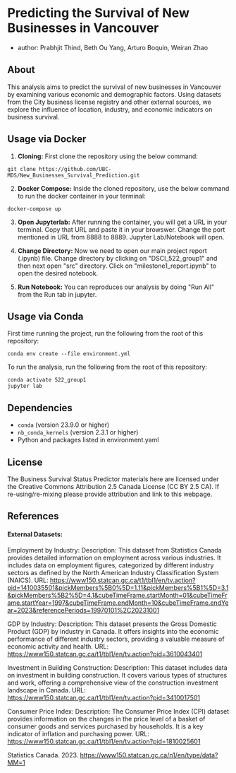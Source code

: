 # Predicting the Survival of New Businesses in Vancouver

- author: Prabhjit Thind, Beth Ou Yang, Arturo Boquin, Weiran Zhao

## About
This analysis aims to predict the survival of new businesses in Vancouver by examining various economic and demographic factors. Using datasets from the City business license registry and other external sources, we explore the influence of location, industry, and economic indicators on business survival.

## Usage via Docker

1. **Cloning:** First clone the repository using the below command:
```
git clone https://github.com/UBC-MDS/New_Businesses_Survival_Prediction.git
```
2. **Docker Compose:** Inside the cloned repository, use the below command to run the docker container in your terminal:
```
docker-compose up
```
3. **Open Jupyterlab:** After running the container, you will get a URL in your terminal. Copy that URL and paste it in your browswer. Change the port mentioned in URL from 8888 to 8889. Jupyter Lab/Notebook will open.

4. **Change Directory:** Now we need to open our main project report (.ipynb) file. Change directory by clicking on "DSCI_522_group1" and then next open "src" directory. Click on "milestone1_report.ipynb" to open the desired notebook.

5. **Run Notebook:** You can reproduces our analysis by doing "Run All" from the Run tab in jupyter.

## Usage via Conda

First time running the project, run the following from the root of this repository:
```
conda env create --file environment.yml
```
To run the analysis, run the following from the root of this repository:

```
conda activate 522_group1
jupyter lab
```

## Dependencies
- ```conda``` (version 23.9.0 or higher)
- ```nb_conda_kernels``` (version 2.3.1 or higher)
- Python and packages listed in environment.yaml

## License
The Business Survival Status Predictor materials here are licensed under the Creative Commons Attribution 2.5 Canada License (CC BY 2.5 CA). If re-using/re-mixing please provide attribution and link to this webpage.

## References

#### External Datasets:

Employment by Industry:
Description: This dataset from Statistics Canada provides detailed information on employment across various industries. It includes data on employment figures, categorized by different industry sectors as defined by the North American Industry Classification System (NAICS).
URL: https://www150.statcan.gc.ca/t1/tbl1/en/tv.action?pid=1410035501&pickMembers%5B0%5D=1.11&pickMembers%5B1%5D=3.1&pickMembers%5B2%5D=4.1&cubeTimeFrame.startMonth=01&cubeTimeFrame.startYear=1997&cubeTimeFrame.endMonth=10&cubeTimeFrame.endYear=2023&referencePeriods=19970101%2C20231001

GDP by Industry:
Description: This dataset presents the Gross Domestic Product (GDP) by industry in Canada. It offers insights into the economic performance of different industry sectors, providing a valuable measure of economic activity and health.
URL: https://www150.statcan.gc.ca/t1/tbl1/en/tv.action?pid=3610043401

Investment in Building Construction:
Description: This dataset includes data on investment in building construction. It covers various types of structures and work, offering a comprehensive view of the construction investment landscape in Canada.
URL: https://www150.statcan.gc.ca/t1/tbl1/en/tv.action?pid=3410017501

Consumer Price Index:
Description: The Consumer Price Index (CPI) dataset provides information on the changes in the price level of a basket of consumer goods and services purchased by households. It is a key indicator of inflation and purchasing power.
URL: https://www150.statcan.gc.ca/t1/tbl1/en/tv.action?pid=1810025601


Statistics Canada. 2023. https://www150.statcan.gc.ca/n1/en/type/data?MM=1
